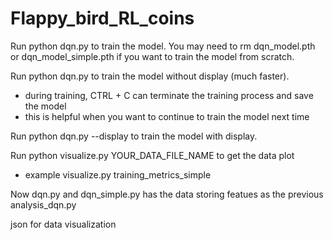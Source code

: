 # Flappy_bird_RL_coins

Run python dqn.py to train the model. You may need to rm dqn_model.pth or dqn_model_simple.pth if you want to train the model from scratch.

Run python dqn.py to train the model without display (much faster). 
- during training, CTRL + C can terminate the training process and save the model
- this is helpful when you want to continue to train the model next time

Run python dqn.py --display to train the model with display.

Run python visualize.py YOUR_DATA_FILE_NAME to get the data plot
- example visualize.py training_metrics_simple

Now dqn.py and dqn_simple.py has the data storing featues as the previous analysis_dqn.py

json for data visualization
